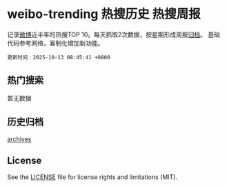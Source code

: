 # weibo-trending 热搜历史 热搜周报

记录[微博](https://www.weibo.com)近半年的热搜TOP 10。每天抓取2次数据，按星期形成周报[归档](archives)。
基础代码参考网络，客制化增加新功能。

`更新时间：2025-10-13 08:45:41 +0800`

## 热门搜索

暂无数据


## 历史归档

[archives](archives)

## License

See the [LICENSE](LICENSE) file for license rights and limitations (MIT).
